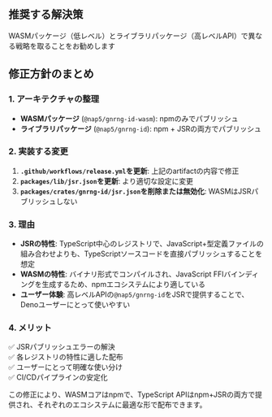 ## 推奨する解決策

WASMパッケージ（低レベル）とライブラリパッケージ（高レベルAPI）で異なる戦略を取ることをお勧めします

## 修正方針のまとめ

### 1. **アーキテクチャの整理**
- **WASMパッケージ** (`@nap5/gnrng-id-wasm`): npmのみでパブリッシュ
- **ライブラリパッケージ** (`@nap5/gnrng-id`): npm + JSRの両方でパブリッシュ

### 2. **実装する変更**

1. **`.github/workflows/release.yml`を更新**: 上記のartifactの内容で修正
2. **`packages/lib/jsr.json`を更新**: より適切な設定に変更
3. **`packages/crates/gnrng-id/jsr.json`を削除または無効化**: WASMはJSRパブリッシュしない

### 3. **理由**

- **JSRの特性**: TypeScript中心のレジストリで、JavaScript+型定義ファイルの組み合わせよりも、TypeScriptソースコードを直接パブリッシュすることを想定
- **WASMの特性**: バイナリ形式でコンパイルされ、JavaScript FFIバインディングを生成するため、npmエコシステムにより適している
- **ユーザー体験**: 高レベルAPIの`@nap5/gnrng-id`をJSRで提供することで、Denoユーザーにとって使いやすい

### 4. **メリット**

✅ JSRパブリッシュエラーの解決  
✅ 各レジストリの特性に適した配布  
✅ ユーザーにとって明確な使い分け  
✅ CI/CDパイプラインの安定化  

この修正により、WASMコアはnpmで、TypeScript APIはnpm+JSRの両方で提供され、それぞれのエコシステムに最適な形で配布できます。